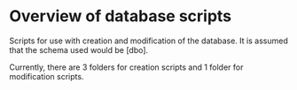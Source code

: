 # Overview of database scripts

Scripts for use with creation and modification of the database.
It is assumed that the schema used would be [dbo].

Currently, there are 3 folders for creation scripts and 1 folder for modification scripts.
